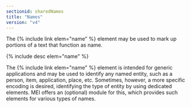 ```yaml
---
sectionid: sharedNames
title: "Names"
version: "v4"
---
```


The {% include link elem="name" %} element may be used to mark up portions of a text that function as name.

{% include desc elem="name" %}

The {% include link elem="name" %} element is intended for generic applications and may be used to identify any named entity, such as a person, item, application, place, etc. Sometimes, however, a more specific encoding is desired, identifying the type of entity by using dedicated elements. MEI offers an (optional) module for this, which provides such elements for various types of names. 
